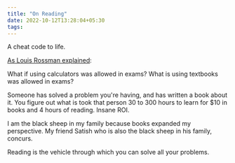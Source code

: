 ```yaml
---
title: "On Reading"
date: 2022-10-12T13:28:04+05:30
tags:
---
```

A cheat code to life.

[As Louis Rossman explained](https://piped.kavin.rocks/watch?v=Y9ZzRTj-GGs):

What if using calculators was allowed in exams?
What is using textbooks was allowed in exams?

Someone has solved a problem you're having, and has written a book about it. You figure out what is took that person 30 to 300 hours to learn for $10 in books and 4 hours of reading. Insane ROI.

I am the black sheep in my family because books expanded my perspective. My friend Satish who is also the black sheep in his family, concurs.

Reading is the vehicle through which you can solve all your problems.
